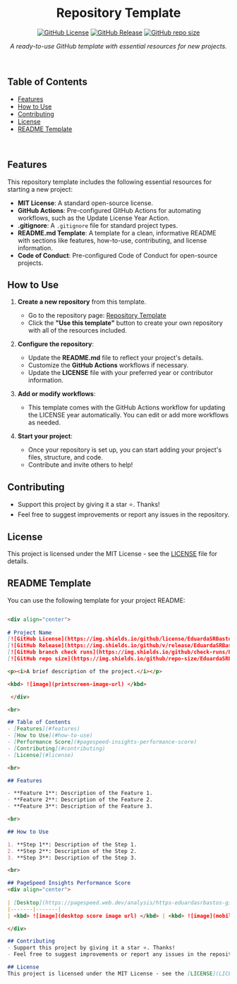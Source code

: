 <div align="center">
  
# Repository Template
[![GitHub License](https://img.shields.io/github/license/EduardaSRBastos/repository-template?style=plastic&color=darkred)](https://github.com/EduardaSRBastos/repository-template?tab=MIT-1-ov-file)
[![GitHub Release](https://img.shields.io/github/v/release/EduardaSRBastos/repository-template?style=plastic&color=orange)](https://github.com/EduardaSRBastos/repository-template/releases)
[![GitHub repo size](https://img.shields.io/github/repo-size/EduardaSRBastos/repository-template?style=plastic)](https://github.com/EduardaSRBastos/repository-template)

<p><i>A ready-to-use GitHub template with essential resources for new projects.</i></p>

 </div>

<br>

## Table of Contents
- [Features](#features)
- [How to Use](#how-to-use)
- [Contributing](#contributing)
- [License](#license)
- [README Template](#readme-template)

<br>

## Features

This repository template includes the following essential resources for starting a new project:

- **MIT License**: A standard open-source license.
- **GitHub Actions**: Pre-configured GitHub Actions for automating workflows, such as the Update License Year Action.
- **.gitignore**: A `.gitignore` file for standard project types.
- **README.md Template**: A template for a clean, informative README with sections like features, how-to-use, contributing, and license information.
- **Code of Conduct**: Pre-configured Code of Conduct for open-source projects.

## How to Use

1. **Create a new repository** from this template.
   - Go to the repository page: [Repository Template](https://github.com/EduardaSRBastos/repository-template)
   - Click the **"Use this template"** button to create your own repository with all of the resources included.
   
2. **Configure the repository**:
   - Update the **README.md** file to reflect your project's details.
   - Customize the **GitHub Actions** workflows if necessary.
   - Update the **LICENSE** file with your preferred year or contributor information.

3. **Add or modify workflows**:
   - This template comes with the GitHub Actions workflow for updating the LICENSE year automatically. You can edit or add more workflows as needed.

4. **Start your project**:
   - Once your repository is set up, you can start adding your project's files, structure, and code.
   - Contribute and invite others to help!

## Contributing
- Support this project by giving it a star ⭐. Thanks!
- Feel free to suggest improvements or report any issues in the repository.

## License
This project is licensed under the MIT License - see the [LICENSE](LICENSE) file for details.

## README Template

You can use the following template for your project README:

```markdown

<div align="center">
  
# Project Name
[![GitHub License](https://img.shields.io/github/license/EduardaSRBastos/project-name?style=plastic&color=darkred)](https://github.com/EduardaSRBastos/project-name?tab=MIT-1-ov-file)
[![GitHub Release](https://img.shields.io/github/v/release/EduardaSRBastos/project-name?style=plastic&color=orange)](https://github.com/EduardaSRBastos/repository-template/releases)
[![GitHub branch check runs](https://img.shields.io/github/check-runs/EduardaSRBastos/project-name/main?style=plastic)](https://github.com/EduardaSRBastos/project-name/actions)
[![GitHub repo size](https://img.shields.io/github/repo-size/EduardaSRBastos/project-name?style=plastic)](https://github.com/EduardaSRBastos/project-name)

<p><i>A brief description of the project.</i></p>

<kbd> ![image](printscreen-image-url) </kbd>

 </div>

<br>

## Table of Contents
- [Features](#features)
- [How to Use](#how-to-use)
- [Performance Score](#pagespeed-insights-performance-score)
- [Contributing](#contributing)
- [License](#license)

<br>

## Features

- **Feature 1**: Description of the Feature 1.
- **Feature 2**: Description of the Feature 2.
- **Feature 3**: Description of the Feature 3.

<br>

## How to Use

1. **Step 1**: Description of the Step 1.
2. **Step 2**: Description of the Step 2.
3. **Step 3**: Description of the Step 3.

<br>

## PageSpeed Insights Performance Score
<div align="center">
  
| [Desktop](https://pagespeed.web.dev/analysis/https-eduardasrbastos-github-io-project-name/zacmq8kevy?form_factor=desktop) | [Mobile](https://pagespeed.web.dev/analysis/https-eduardasrbastos-github-io-project-name/zacmq8kevy?form_factor=mobile) |
|-------|-------|
| <kbd> ![image](desktop score image url) </kbd> | <kbd> ![image](mobile score image url) </kbd> |

</div>

## Contributing
- Support this project by giving it a star ⭐. Thanks!
- Feel free to suggest improvements or report any issues in the repository.

## License
This project is licensed under the MIT License - see the [LICENSE](LICENSE) file for details.

```


